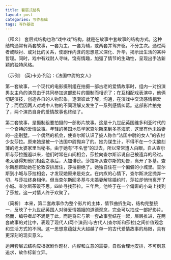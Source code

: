 ```yaml
---
title: 套层式结构
layout: post
categories: 写作基础
tags: 写作基础
---
```


〔释义〕 套层式结构也称“戏中戏”结构，就是在故事中套故事的结构方式。这种结构通常有两套故事，一套为主，一套为辅，或两套并驾齐驱，不分主次。通过两者或映衬、或对比的关系，使剧作内含的思想意义深化、升华，揭示出生活的某种哲理。同时，戏中有戏耐人寻味，饶有情趣，加强了情节的生动性，呈现出手法新颖的独特风格。

〔示例〕 (英)卡劳·列治：《法国中尉的女人》

第一套故事，一个现代的电影摄制组在拍摄一部古老的爱情故事时，组内一对扮演男女主角的演员由于共同参加这部影片的摄制而相识了；在互相配戏表演中，他俩切磋演技，创造各自的人物形象，逐渐彼此了解，沟通，在演戏中交流感情相爱了；而后因两人对戏中人物的不同理解又发生了一系列感情纠葛。这部影片拍完了，两个演员自身的爱情故事也终结了。

第二套故事，是摄制组要拍摄的一部影片故事。这是十九世纪英国维多利亚时代的一个奇特的爱情故事。年轻的英国地质学家查尔斯来到多基海滨，这里有他未婚妻的一座别墅。一个偶然的机会，使查尔斯认识了披人称作“法国中尉的女人”的农村少女莎拉。原来她是被一个法国中尉抛弃了的。她为谋生计，不得不在一个尖酸刻薄的老太婆家里当秘书。由于她有“不名誉”的过去，所以常常遭人白眼。自从查尔斯与莎拉邂逅以来，他们时常在山间相会，莎拉向查尔斯诉说自己被遗弃的经过。老太婆得知他们相会之事后，大加诽谤。莎拉听从查尔斯的劝告，离开了多基。查尔斯想帮助她在伦敦安排居住，莎拉拒绝了。她独自住在一个偏僻的小城里。查尔斯到小城与莎拉相会，才发现她原来是处女。在内疚的心情下，查尔斯决定抛弃一切，与莎拉终身相伴。但当查尔斯回多基与未婚妻解除婚约时，莎拉却悄悄离开了小城。查尔斯茶饭不思，四处寻找莎拉。三年后，他终于在一个偏僻的小岛上找到了莎拉。这一对情人终于欢聚了。

〔简析〕 本来，第二套故事作为整个影片的主体，情节曲折生动，结构完整统一，反映了十九世纪英国人对待爱情婚姻的道德观念，完全可以拍成一部好影片。然而，编导者却不满足于此，而是将它与第一套故事套结在一起，层层推进，在两套故事的对比中，表现了现代人(两个演员)与古代人(查尔斯和莎拉)之间价值观念和生活方式的不同。这一思想意蕴就大大超越了单一的古代爱情故事的局限，具有更深刻的现实意义。

运用套层式结构应根据剧作题材、内容和立意的需要，自然合理地安排，不可刻意追求，故作标新立异。 